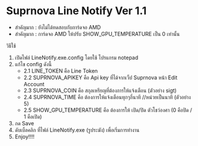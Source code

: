 # Suprnova Line Notify Ver 1.1
- สำคัญมาก : ยังไม่ได้ทดสอบกับการ์ดจอ AMD
- สำคัญมาก : การ์ดจอ AMD ให้ปรับ SHOW_GPU_TEMPERATURE เป็น 0 เท่านั้น

วิธีใช้
1. เปิดไฟล์ LineNotify.exe.config โดยใช้ โปรแกรม notepad
2. แก้ไข config ดังนี้
   - 2.1 LINE_TOKEN คือ Line Token
   - 2.2 SUPRNOVA_APIKEY คือ Api key ที่ได้จากเว็ป Suprnova หน้า Edit Account
   - 2.3 SUPRNOVA_COIN คือ สกุลเหรียญที่ต้องการให้แจ้งเตือน (ตัวอย่าง sigt)
   - 2.4 SUPRNOVA_TIME คือ ต้องการให้แจ้งเตือนทุกๆกี่นาที //หน่วยเป็นนาที (ตัวอย่าง 5)
   - 2.5 SHOW_GPU_TEMPERATURE คือ ต้องการให้ เปิด/ปิด ตัวโชว์องศา (0 คือปิด / 1 คือเปิด)
3. กด Save
4. ดับเบิ้ลคลิก ที่ไฟล์ LineNotify.exe (รูประฆัง) เพื่อเริ่มการทำงาน
5. Enjoy!!!!
